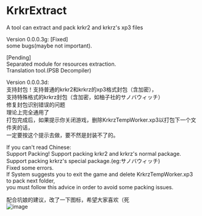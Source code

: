 ﻿# KrkrExtract
A tool can extract and pack krkr2 and krkrz's xp3 files  

Version 0.0.0.3g:
[Fixed]  
some bugs(maybe not important).

[Pending]  
Separated module for resources extraction.  
Translation tool.(PSB Decompiler)  

Version 0.0.0.3d:  
支持封包！支持普通的krkr2和krkrz的xp3格式封包（含加密），  
支持特殊格式的krkrz封包（含加密，如柚子社的サノバウィッチ）  
修复封包识别错误的问题  
理论上完全通用了   
打包完成后，如果提示你关闭游戏，删除KrkrzTempWorker.xp3以打包下一个文件夹的话，  
一定要按这个提示去做，要不然是封装不了的。  

If you can't read Chinese:  
Support Packing! 
Support packing krkr2 and krkrz's normal package.  
Support packing krkrz's special package.(eg:サノバウィッチ)  
Fixed some errors.  
If System suggests you to exit the game and delete KrkrzTempWorker.xp3 to pack next folder,  
you must follow this advice in order to avoid some packing issues.  
  

配合坑娘的建议，改了一下图标，希望大家喜欢（死   
![image](https://github.com/xmoeproject/KrkrExtract/blob/master/0.gif)  
